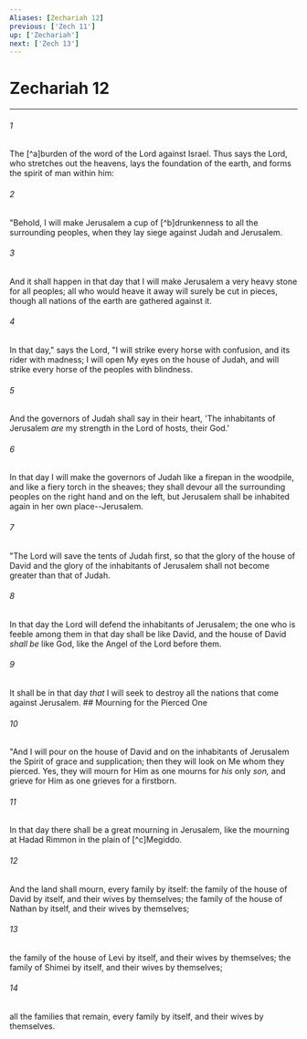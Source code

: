 ```yaml
---
Aliases: [Zechariah 12]
previous: ['Zech 11']
up: ['Zechariah']
next: ['Zech 13']
---
```

# Zechariah 12

***


###### 1 
The [^a]burden of the word of the Lord against Israel. Thus says the Lord, who stretches out the heavens, lays the foundation of the earth, and forms the spirit of man within him: 

###### 2 
"Behold, I will make Jerusalem a cup of [^b]drunkenness to all the surrounding peoples, when they lay siege against Judah and Jerusalem. 

###### 3 
And it shall happen in that day that I will make Jerusalem a very heavy stone for all peoples; all who would heave it away will surely be cut in pieces, though all nations of the earth are gathered against it. 

###### 4 
In that day," says the Lord, "I will strike every horse with confusion, and its rider with madness; I will open My eyes on the house of Judah, and will strike every horse of the peoples with blindness. 

###### 5 
And the governors of Judah shall say in their heart, 'The inhabitants of Jerusalem _are_ my strength in the Lord of hosts, their God.' 

###### 6 
In that day I will make the governors of Judah like a firepan in the woodpile, and like a fiery torch in the sheaves; they shall devour all the surrounding peoples on the right hand and on the left, but Jerusalem shall be inhabited again in her own place--Jerusalem. 

###### 7 
"The Lord will save the tents of Judah first, so that the glory of the house of David and the glory of the inhabitants of Jerusalem shall not become greater than that of Judah. 

###### 8 
In that day the Lord will defend the inhabitants of Jerusalem; the one who is feeble among them in that day shall be like David, and the house of David _shall be_ like God, like the Angel of the Lord before them. 

###### 9 
It shall be in that day _that_ I will seek to destroy all the nations that come against Jerusalem. ## Mourning for the Pierced One 

###### 10 
"And I will pour on the house of David and on the inhabitants of Jerusalem the Spirit of grace and supplication; then they will look on Me whom they pierced. Yes, they will mourn for Him as one mourns for _his_ only _son,_ and grieve for Him as one grieves for a firstborn. 

###### 11 
In that day there shall be a great mourning in Jerusalem, like the mourning at Hadad Rimmon in the plain of [^c]Megiddo. 

###### 12 
And the land shall mourn, every family by itself: the family of the house of David by itself, and their wives by themselves; the family of the house of Nathan by itself, and their wives by themselves; 

###### 13 
the family of the house of Levi by itself, and their wives by themselves; the family of Shimei by itself, and their wives by themselves; 

###### 14 
all the families that remain, every family by itself, and their wives by themselves.
